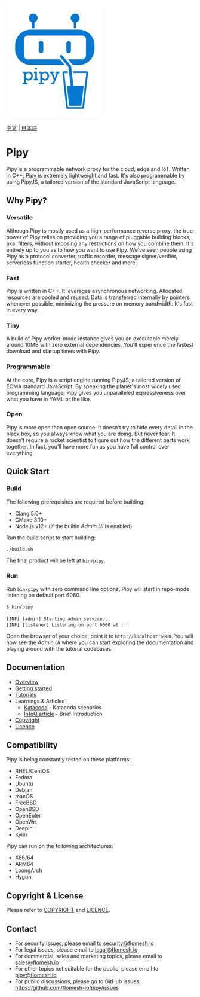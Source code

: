 ![Pipy Logo](./gui/src/images/pipy-300.png)

[中文](./README_zh.md) | [日本語](./README_jp.md)

# Pipy

Pipy is a programmable network proxy for the cloud, edge and IoT. Written in C++, Pipy is extremely lightweight and fast. It's also programmable by using PipyJS, a tailored version of the standard JavaScript language.

## Why Pipy?

### Versatile

Although Pipy is mostly used as a high-performance reverse proxy, the true power of Pipy relies on providing you a range of pluggable building blocks, aka. filters, without imposing any restrictions on how you combine them. It's entirely up to you as to how you want to use Pipy. We've seen people using Pipy as a protocol converter, traffic recorder, message signer/verifier, serverless function starter, health checker and more.

### Fast

Pipy is written in C++. It leverages asynchronous networking. Allocated resources are pooled and reused. Data is transferred internally by pointers whenever possible, minimizing the pressure on memory bandwidth. It's fast in every way.

### Tiny

A build of Pipy worker-mode instance gives you an executable merely around 10MB with zero external dependencies. You'll experience the fastest download and startup times with Pipy.

### Programmable

At the core, Pipy is a script engine running PipyJS, a tailored version of ECMA standard JavaScript. By speaking the planet's most widely used programming language, Pipy gives you unparalleled expressiveness over what you have in YAML or the like.

### Open

Pipy is more open than open source. It doesn’t try to hide every detail in the black box, so you always know what you are doing. But never fear. It doesn’t require a rocket scientist to figure out how the different parts work together. In fact, you’ll have more fun as you have full control over everything.

## Quick Start

### Build

The following prerequisites are required before building:

* Clang 5.0+
* CMake 3.10+
* Node.js v12+ (if the builtin _Admin UI_ is enabled)

Run the build script to start building:

```
./build.sh
```

The final product will be left at `bin/pipy`.

### Run

Run `bin/pipy` with zero command line options, Pipy will start in repo-mode listening on default port 6060.

```
$ bin/pipy

[INF] [admin] Starting admin service...
[INF] [listener] Listening on port 6060 at ::
```

Open the browser of your choice, point it to `http://localhost:6060`. You will now see the _Admin UI_ where you can start exploring the documentation and playing around with the tutorial codebases.

## Documentation

* [Overview](https://flomesh.io/docs/intro/overview)
* [Getting started](https://flomesh.io/docs/getting-started/build-install)
* [Tutorials](https://flomesh.io/docs/tutorial/01-hello)
* Learnings & Articles
  * [Katacoda](https://katacoda.com/flomesh-io) - Katacoda scenarios
  * [InfoQ article](https://www.infoq.com/articles/network-proxy-stream-processor-pipy/) - Brief Introduction
* [Copyright](COPYRIGHT)
* [Licence](LICENCE)

## Compatibility

Pipy is being constantly tested on these platforms:

* RHEL/CentOS
* Fedora
* Ubuntu
* Debian
* macOS
* FreeBSD
* OpenBSD
* OpenEuler
* OpenWrt
* Deepin
* Kylin

Pipy can run on the following architectures:

* X86/64
* ARM64
* LoongArch
* Hygon

## Copyright & License

Please refer to [COPYRIGHT](https://github.com/flomesh-io/pipy/blob/main/COPYRIGHT) and [LICENCE](https://github.com/flomesh-io/pipy/blob/main/LICENCE).

## Contact

* For security issues, please email to security@flomesh.io
* For legal issues, please email to legal@flomesh.io
* For commercial, sales and marketing topics, please email to sales@flomesh.io
* For other topics not suitable for the public, please email to pipy@flomesh.io
* For public discussions, please go to GitHub issues: https://github.com/flomesh-io/pipy/issues

